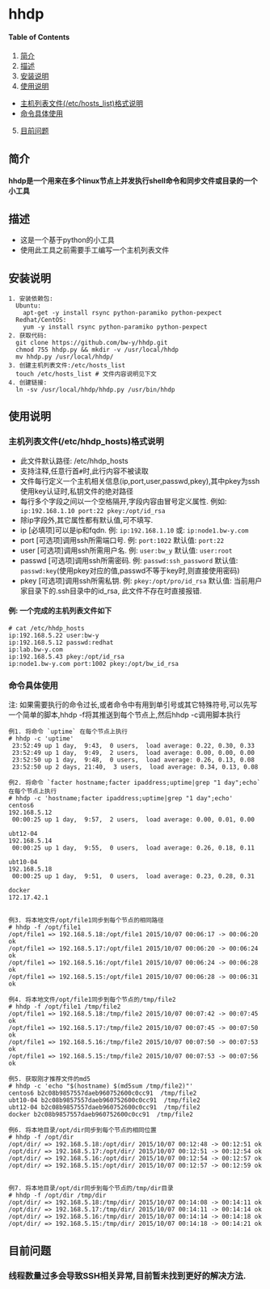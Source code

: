 # hhdp

#### Table of Contents

1. [简介](#简介)
2. [描述](#描述)
3. [安装说明](#安装说明)
4. [使用说明](#使用说明)
  *  [主机列表文件(/etc/hosts_list)格式说明](#主机列表文件(/etc/hhdp_hosts)格式说明)
  *  [命令具体使用](#命令具体使用)
5. [目前问题](#目前问题)

## 简介

####  hhdp是一个用来在多个linux节点上并发执行shell命令和同步文件或目录的一个小工具

## 描述

* 这是一个基于python的小工具
* 使用此工具之前需要手工编写一个主机列表文件

## 安装说明

```
1. 安装依赖包:
  Ubuntu:
    apt-get -y install rsync python-paramiko python-pexpect
  Redhat/CentOS:
    yum -y install rsync python-paramiko python-pexpect
2. 获取代码:
  git clone https://github.com/bw-y/hhdp.git
  chmod 755 hhdp.py && mkdir -v /usr/local/hhdp
  mv hhdp.py /usr/local/hhdp/
3. 创建主机列表文件:/etc/hosts_list
  touch /etc/hosts_list # 文件内容说明见下文
4. 创建链接:
  ln -sv /usr/local/hhdp/hhdp.py /usr/bin/hhdp
```

## 使用说明
  
### 主机列表文件(/etc/hhdp_hosts)格式说明

  * 此文件默认路径: /etc/hhdp_hosts
  * 支持注释,任意行首`#`时,此行内容不被读取
  * 文件每行定义一个主机相关信息(ip,port,user,passwd,pkey),其中pkey为ssh使用key认证时,私钥文件的绝对路径
  * 每行多个字段之间以一个空格隔开,字段内容由冒号定义属性. 例如: `ip:192.168.1.10 port:22 pkey:/opt/id_rsa`
  * 除ip字段外,其它属性都有默认值,可不填写.
  * ip     [必填项]可以是ip和fqdn.    例: `ip:192.168.1.10` 或: `ip:node1.bw-y.com`
  * port   [可选项]调用ssh所需端口号. 例: `port:1022`            默认值: `port:22`
  * user   [可选项]调用ssh所需用户名. 例: `user:bw_y`            默认值: `user:root`
  * passwd [可选项]调用ssh所需密码.   例: `passwd:ssh_password`  默认值: `passwd:key`(使用pkey对应的值,passwd不等于key时,则直接使用密码)
  * pkey   [可选项]调用ssh所需私钥.   例: `pkey:/opt/pro/id_rsa` 默认值: 当前用户家目录下的.ssh目录中的id_rsa, 此文件不存在时直接报错.

#### 例: 一个完成的主机列表文件如下

```
# cat /etc/hhdp_hosts 
ip:192.168.5.22 user:bw-y
ip:192.168.5.12 passwd:redhat
ip:lab.bw-y.com
ip:192.168.5.43 pkey:/opt/id_rsa
ip:node1.bw-y.com port:1002 pkey:/opt/bw_id_rsa
```

### 命令具体使用
  
注: 如果需要执行的命令过长,或者命令中有用到单引号或其它特殊符号,可以先写一个简单的脚本,hhdp -f将其推送到每个节点上,然后hhdp -c调用脚本执行

```
例1. 将命令 `uptime` 在每个节点上执行
# hhdp -c 'uptime'
 23:52:49 up 1 day,  9:43,  0 users,  load average: 0.22, 0.30, 0.33
 23:52:49 up 1 day,  9:49,  2 users,  load average: 0.00, 0.00, 0.00
 23:52:50 up 1 day,  9:48,  0 users,  load average: 0.26, 0.13, 0.08
 23:52:50 up 2 days, 21:40,  3 users,  load average: 0.34, 0.13, 0.08

例2. 将命令 `facter hostname;facter ipaddress;uptime|grep "1 day";echo` 在每个节点上执行
# hhdp -c 'hostname;facter ipaddress;uptime|grep "1 day";echo'
centos6
192.168.5.12
 00:00:25 up 1 day,  9:57,  2 users,  load average: 0.00, 0.01, 0.00

ubt12-04
192.168.5.14
 00:00:25 up 1 day,  9:55,  0 users,  load average: 0.26, 0.18, 0.11

ubt10-04
192.168.5.18
 00:00:25 up 1 day,  9:51,  0 users,  load average: 0.23, 0.28, 0.31

docker
172.17.42.1


例3. 将本地文件/opt/file1同步到每个节点的相同路径
# hhdp -f /opt/file1 
/opt/file1 => 192.168.5.18:/opt/file1 2015/10/07 00:06:17 -> 00:06:20 ok
/opt/file1 => 192.168.5.17:/opt/file1 2015/10/07 00:06:20 -> 00:06:24 ok
/opt/file1 => 192.168.5.16:/opt/file1 2015/10/07 00:06:24 -> 00:06:28 ok
/opt/file1 => 192.168.5.15:/opt/file1 2015/10/07 00:06:28 -> 00:06:31 ok

例4. 将本地文件/opt/file1同步到每个节点的/tmp/file2
# hhdp -f /opt/file1 /tmp/file2
/opt/file1 => 192.168.5.18:/tmp/file2 2015/10/07 00:07:42 -> 00:07:45 ok
/opt/file1 => 192.168.5.17:/tmp/file2 2015/10/07 00:07:45 -> 00:07:50 ok
/opt/file1 => 192.168.5.16:/tmp/file2 2015/10/07 00:07:50 -> 00:07:53 ok
/opt/file1 => 192.168.5.15:/tmp/file2 2015/10/07 00:07:53 -> 00:07:56 ok

例5. 获取刚才推荐文件的md5
# hhdp -c 'echo "$(hostname) $(md5sum /tmp/file2)"'
centos6 b2c08b9857557daeb960752600c0cc91  /tmp/file2
ubt10-04 b2c08b9857557daeb960752600c0cc91  /tmp/file2
ubt12-04 b2c08b9857557daeb960752600c0cc91  /tmp/file2
docker b2c08b9857557daeb960752600c0cc91  /tmp/file2

例6. 将本地目录/opt/dir同步到每个节点的相同位置
# hhdp -f /opt/dir
/opt/dir/ => 192.168.5.18:/opt/dir/ 2015/10/07 00:12:48 -> 00:12:51 ok
/opt/dir/ => 192.168.5.17:/opt/dir/ 2015/10/07 00:12:51 -> 00:12:54 ok
/opt/dir/ => 192.168.5.16:/opt/dir/ 2015/10/07 00:12:54 -> 00:12:57 ok
/opt/dir/ => 192.168.5.15:/opt/dir/ 2015/10/07 00:12:57 -> 00:12:59 ok


例7. 将本地目录/opt/dir同步到每个节点的/tmp/dir目录
# hhdp -f /opt/dir /tmp/dir
/opt/dir/ => 192.168.5.18:/tmp/dir/ 2015/10/07 00:14:08 -> 00:14:11 ok
/opt/dir/ => 192.168.5.17:/tmp/dir/ 2015/10/07 00:14:11 -> 00:14:14 ok
/opt/dir/ => 192.168.5.16:/tmp/dir/ 2015/10/07 00:14:14 -> 00:14:18 ok
/opt/dir/ => 192.168.5.15:/tmp/dir/ 2015/10/07 00:14:18 -> 00:14:21 ok
```

## 目前问题
### 线程数量过多会导致SSH相关异常,目前暂未找到更好的解决方法.

